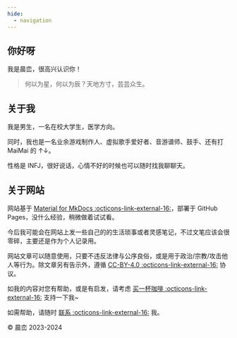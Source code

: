 ```yaml
---
hide:
  - navigation
---
```


## 你好呀

我是晨峦，很高兴认识你！

> 何以为星，何以为辰？天地方寸，芸芸众生。


## 关于我

我是男生，一名在校大学生，医学方向。

同时，我也是一名业余游戏制作人、虚拟歌手爱好者、音游谱师、鼓手、还有打 MaiMai 的 ↑↓。

性格是 INFJ，很好说话，心情不好的时候也可以随时找我聊聊天。


## 关于网站

网站基于 [Material for MkDocs :octicons-link-external-16:](https://squidfunk.github.io/mkdocs-material/)，部署于 GitHub Pages，没什么经验，稍微做着试试看。

今后我可能会在网站上发一些自己的的生活琐事或者灵感笔记，不过文笔应该会很零碎，主要还是作为个人记录用。

网站文章可以随意使用，只要不违反法律与公序良俗，或是用于政治/宗教/攻击他人等行为。除文章另有告示外，遵循 [CC-BY-4.0 :octicons-link-external-16:](https://creativecommons.org/licenses/by/4.0/) 协议。

如我的内容对您有帮助，或是有启发，请考虑 [买一杯咖啡 :octicons-link-external-16:](https://afdian.net/a/chenluan) 支持一下我~

如需帮助，请随时 [联系 :octicons-link-external-16:](http://chenluan.mikecrm.com/GswlLiQ) 我。

© 晨峦 2023-2024
